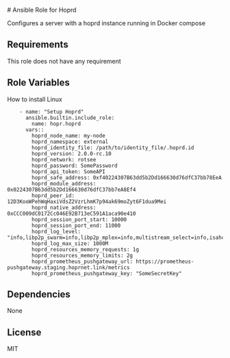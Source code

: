 # Ansible Role for Hoprd

Configures a server with a hoprd instance running in Docker compose

Requirements
------------

This role does not have any requirement

Role Variables
--------------

How to install Linux
```
    - name: "Setup Hoprd"
      ansible.builtin.include_role:
        name: hopr.hoprd
      vars::
        hoprd_node_name: my-node
        hoprd_namespace: external
        hoprd_identity_file: /path/to/identity_file/.hoprd.id
        hoprd_version: 2.0.0-rc.10
        hoprd_network: rotsee
        hoprd_password: SomePassword
        hoprd_api_token: SomeAPI
        hoprd_safe_address: 0xf40224307B63dd5b2Dd166630d76dfC37bb78EeA
        hoprd_module_address: 0x0224307B63dd5b2Dd166630d76dfC37bb7eA8Ef4
        hoprd_peer_id: 12D3KooWPehWqHaxiVdsZ2VzrLhmK7p94ak69moZyt6F1dua9Mei
        hoprd_native_address: 0xCCC009dC0172Cc046E92B713eC591A1aca90e410
        hoprd_session_port_start: 10000
        hoprd_session_port_end: 11000
        hoprd_log_level: "info,libp2p_swarm=info,libp2p_mplex=info,multistream_select=info,isahc=error,sea_orm=warn,sqlx=warn,hyper_util=warn,libp2p_tcp=info,libp2p_dns=info,hickory_resolver=warn"
        hoprd_log_max_size: 1000M
        hoprd_resources_memory_requests: 1g
        hoprd_resources_memory_limits: 2g
        hoprd_prometheus_pushgateway_url: https://prometheus-pushgateway.staging.hoprnet.link/metrics
        hoprd_prometheus_pushgateway_key: "SomeSecretKey"
```


Dependencies
------------

None

License
-------

MIT